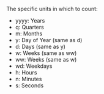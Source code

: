 The specific units in which to count:

- yyyy: Years
- q: Quarters
- m: Months
- y: Day of Year (same as d)
- d: Days (same as y)
- w: Weeks (same as ww)
- ww: Weeks (same as w)
- wd: Weekdays
- h: Hours
- n: Minutes
- s: Seconds
